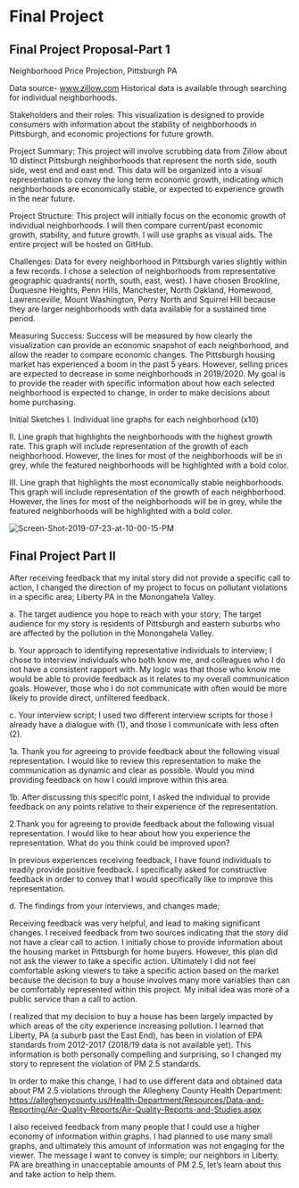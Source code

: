 # Final Project
## Final Project Proposal-Part 1
Neighborhood Price Projection, Pittsburgh PA

Data source- www.zillow.com 
Historical data is available through searching for individual neighborhoods. 

Stakeholders and their roles: This visualization is designed to provide consumers with information about the stability of neighborhoods in Pittsburgh, and economic projections for future growth. 

Project Summary: This project will involve scrubbing data from Zillow about 10 distinct Pittsburgh neighborhoods that represent the north side, south side, west end and east end. This data will be organized into a visual representation to convey the long term economic growth, indicating which neighborhoods are economically stable, or expected to experience growth in the near future. 

Project Structure: This project will initially focus on the economic growth of individual neighborhoods. I will then compare current/past economic growth, stability, and future growth. I will use graphs as visual aids. The entire project will be hosted on GitHub. 

Challenges: Data for every neighborhood in Pittsburgh varies slightly within a few records. I chose a selection of neighborhoods from representative geographic quadrants( north, south, east, west). I have chosen Brookline, Duquesne Heights, Penn Hills, Manchester, North Oakland, Homewood, Lawrenceville, Mount Washington, Perry North and Squirrel Hill because they are larger neighborhoods with data available for a sustained time period. 

Measuring Success: Success will be measured by how clearly the visualization can provide an economic snapshot of each neighborhood, and allow the reader to compare economic changes. The Pittsburgh housing market has experienced a boom in the past 5 years. However, selling prices are expected to decrease in some neighborhoods in 2019/2020. My goal is to provide the reader with specific information about how each selected neighborhood is expected to change, in order to make decisions about home purchasing. 

Initial Sketches 
I. Individual line graphs for each neighborhood (x10)

II. Line graph that highlights the neighborhoods with the highest growth rate. This graph will include representation of the growth of each neighborhood. However, the lines for most of the neighborhoods will be in grey, while the featured neighborhoods will be highlighted with a bold color. 

III. Line graph that highlights the most economically stable neighborhoods. This graph will include representation of the growth of each neighborhood. However, the lines for most of the neighborhoods will be in grey, while the featured neighborhoods will be highlighted with a bold color. 

<img src="https://i.ibb.co/DkSrw7t/Screen-Shot-2019-07-23-at-10-00-15-PM.png" alt="Screen-Shot-2019-07-23-at-10-00-15-PM" border="0">

## Final Project Part II

After receiving feedback that my inital story did not provide a specific call to action, I changed the direction of my project to focus on pollutant violations in a specific area; Liberty PA in the Monongahela Valley. 

a. The target audience you hope to reach with your story;
The target audience for my story is residents of Pittsburgh and eastern suburbs who are affected by the pollution in the Monongahela Valley. 

b. Your approach to identifying representative individuals to interview;
I chose to interview individuals who both know me, and colleagues who I do not have a consistent rapport with. My logic was that those who know me would be able to provide feedback as it relates to my overall communication goals. However, those who I do not communicate with often would be more likely to provide direct, unfiltered feedback. 

c. Your interview script; 
I used two different interview scripts for those I already have a dialogue with (1), and those I communicate with less often (2). 

1a. Thank you for agreeing to provide feedback about the following visual representation. I would like to review this representation to make the communication as dynamic and clear as possible. Would you mind providing feedback on how I could improve within this area. 

1b. After discussing this specific point, I asked the individual to provide feedback on any points relative to their experience of the representation. 

 2.Thank you for agreeing to provide feedback about the following visual  representation. I would like to hear about how you experience the representation. What do you think could be improved upon? 

In previous experiences receiving feedback, I have found individuals to readily provide positive feedback. I specifically asked for constructive feedback in order to convey that I would specifically like to improve this representation. 

d. The findings from your interviews, and changes made;

Receiving feedback was very helpful, and lead to making significant changes. I received feedback from two sources indicating that the story did not have a clear call to action. I initially chose to provide information about the housing market in Pittsburgh for home buyers. However, this plan did not ask the viewer to take a specific action. Ultimately I did not feel comfortable asking viewers to take a specific action based on the market because the decision to buy a house involves many more variables than can be comfortably represented within this project. My initial idea was more of a public service than a call to action. 

I realized that my decision to buy a house has been largely impacted by which areas of the city experience increasing pollution. I learned that Liberty, PA (a suburb past the East End), has been in violation of EPA standards from 2012-2017 (2018/19 data is not available yet). This information is both personally compelling and surprising, so I changed my story to represent the violation of PM 2.5 standards. 

In order to make this change, I had to use different data and obtained data about PM 2.5 violations through the Allegheny County Health Department: https://alleghenycounty.us/Health-Department/Resources/Data-and-Reporting/Air-Quality-Reports/Air-Quality-Reports-and-Studies.aspx

I also received feedback from many people that I could use a higher economy of information within graphs. I had planned to use many small graphs, and ultimately this amount of information was not engaging for the viewer. The message I want to convey is simple; our neighbors in Liberty, PA are breathing in unacceptable amounts of PM 2.5, let’s learn about this and take action to help them. 
